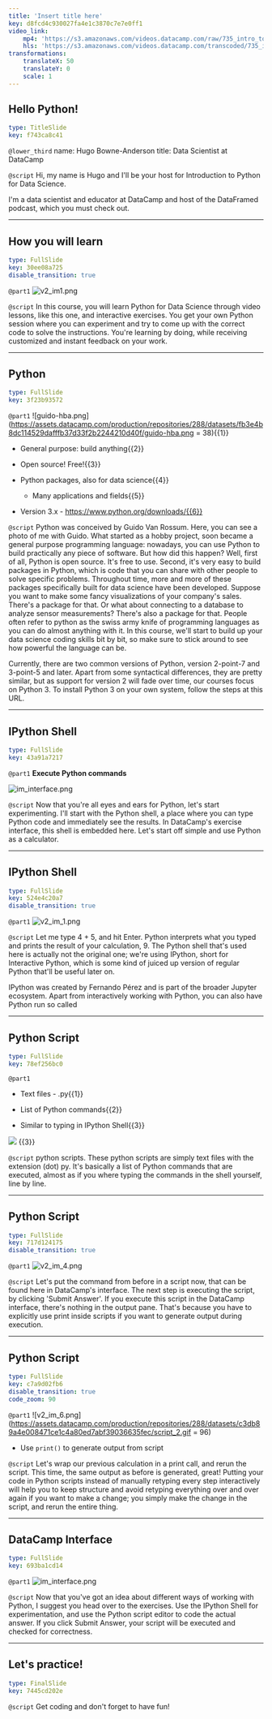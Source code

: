 ```yaml
---
title: 'Insert title here'
key: d8fcd4c930027fa4e1c3870c7e7e0ff1
video_link:
    mp4: 'https://s3.amazonaws.com/videos.datacamp.com/raw/735_intro_to_python/v6/735_ch1_1.mp4'
    hls: 'https://s3.amazonaws.com/videos.datacamp.com/transcoded/735_intro_to_python/v6/hls-735_ch1_1.master.m3u8'
transformations:
    translateX: 50
    translateY: 0
    scale: 1
---
```


## Hello Python!

```yaml
type: TitleSlide
key: f743ca8c41
```

`@lower_third`
name: Hugo Bowne-Anderson
title: Data Scientist at DataCamp

`@script`
Hi, my name is Hugo and I'll be your host for Introduction to Python for Data Science.

I'm a data scientist and educator at DataCamp and host of the DataFramed podcast, which you must check out.

---

## How you will learn

```yaml
type: FullSlide
key: 30ee08a725
disable_transition: true
```

`@part1`
![v2_im1.png](https://assets.datacamp.com/production/repositories/288/datasets/1a484bc99a2af22d7f24b70c9054443a371f66c9/intro_gif.gif)

`@script`
In this course, you will learn Python for Data Science through video lessons, like this one, and interactive exercises. You get your own Python session where you can experiment and try to come up with the correct code to solve the instructions. You're learning by doing, while receiving customized and instant feedback on your work.

---

## Python

```yaml
type: FullSlide
key: 3f23b93572
```

`@part1`
![guido-hba.png](https://assets.datacamp.com/production/repositories/288/datasets/fb3e4b8dc114529dafffb37d33f2b2244210d40f/guido-hba.png = 38){{1}}

- General purpose: build anything{{2}}

- Open source! Free!{{3}}

- Python packages, also for data science{{4}}

	- Many applications and fields{{5}}

- Version 3.x - https://www.python.org/downloads/{{6}}

`@script`
Python was conceived by Guido Van Rossum. Here, you can see a photo of me with Guido. What started as a hobby project, soon became a general purpose programming language: nowadays, you can use Python to build practically any piece of software. But how did this happen? Well, first of all, Python is open source. It's free to use. Second, it's very easy to build packages in Python, which is code that you can share with other people to solve specific problems. Throughout time, more and more of these packages specifically built for data science have been developed. Suppose you want to make some fancy visualizations of your company's sales. There's a package for that. Or what about connecting to a database to analyze sensor measurements? There's also a package for that.
People often refer to python as the swiss army knife of programming languages as you can do almost anything with it.
In this course, we'll start to build up your data science coding skills bit by bit, so make sure to stick around to see how powerful the language can be.

Currently, there are two common versions of Python, version 2-point-7 and 3-point-5 and later. Apart from some syntactical differences, they are pretty similar, but as support for version 2 will fade over time, our courses focus on Python 3. To install Python 3 on your own system, follow the steps at this URL.

---

## IPython Shell

```yaml
type: FullSlide
key: 43a91a7217
```

`@part1`
**Execute Python commands**

![im_interface.png](https://assets.datacamp.com/production/repositories/288/datasets/6d7582936bef6e37a9d7c8631a331eb82c288cbb/shell_selected.png)

`@script`
Now that you're all eyes and ears for Python, let's start experimenting. I'll start with the Python shell, a place where you can type Python code and immediately see the results. In DataCamp's exercise interface, this shell is embedded here. Let's start off simple and use Python as a calculator.

---

## IPython Shell

```yaml
type: FullSlide
key: 524e4c20a7
disable_transition: true
```

`@part1`
![v2_im_1.png](https://assets.datacamp.com/production/repositories/288/datasets/fdab8fd3b088d6514d3f9a34326f47792bc50d64/shell_gif.gif)

`@script`
Let me type 4 + 5, and hit Enter. Python interprets what you typed and prints the result of your calculation, 9. The Python shell that's used here is actually not the original one; we're using IPython, short for Interactive Python, which is some kind of juiced up version of regular Python that'll be useful later on.

IPython was created by Fernando Pérez and is part of the broader Jupyter ecosystem. Apart from interactively working with Python, you can also have Python run so called

---

## Python Script

```yaml
type: FullSlide
key: 78ef256bc0
```

`@part1`
- Text files - .py{{1}}

- List of Python commands{{2}}

- Similar to typing in IPython Shell{{3}}

![](https://assets.datacamp.com/production/repositories/288/datasets/e796d683f23a93859149146a91c884e0ff6990ec/script_0_selected.png) {{3}}

`@script`
python scripts. These python scripts are simply text files with the extension (dot) py. It's basically a list of Python commands that are executed, almost as if you where typing the commands in the shell yourself, line by line.

---

## Python Script

```yaml
type: FullSlide
key: 717d124175
disable_transition: true
```

`@part1`
![v2_im_4.png](https://assets.datacamp.com/production/repositories/288/datasets/1815bd762e807095f2e6ddaf529556a6fa8117b5/script_1.gif)

`@script`
Let's put the command from before in a script now, that can be found here in DataCamp's interface. The next step is executing the script, by clicking 'Submit Answer'. If you execute this script in the DataCamp interface, there's nothing in the output pane. That's because you have to explicitly use print inside scripts if you want to generate output during execution.

---

## Python Script

```yaml
type: FullSlide
key: c7a9d02fb6
disable_transition: true
code_zoom: 90
```

`@part1`
![v2_im_6.png](https://assets.datacamp.com/production/repositories/288/datasets/c3db89a4e008471ce1c4a80ed7abf39036635fec/script_2.gif = 96)
- Use `print()` to generate output from script

`@script`
Let's wrap our previous calculation in a print call, and rerun the script. This time, the same output as before is generated, great! Putting your code in Python scripts instead of manually retyping every step interactively will help you to keep structure and avoid retyping everything over and over again if you want to make a change; you simply make the change in the script, and rerun the entire thing.

---

## DataCamp Interface

```yaml
type: FullSlide
key: 693ba1cd14
```

`@part1`
![im_interface.png](https://assets.datacamp.com/production/repositories/288/datasets/baae2c2c02551284c4253583b4396307b3561a15/im_interface.png)

`@script`
Now that you've got an idea about different ways of working with Python, I suggest you head over to the exercises. Use the IPython Shell for experimentation, and use the Python script editor to code the actual answer. If you click Submit Answer, your script will be executed and checked for correctness.

---

## Let's practice!

```yaml
type: FinalSlide
key: 7445cd202e
```

`@script`
Get coding and don't forget to have fun!
